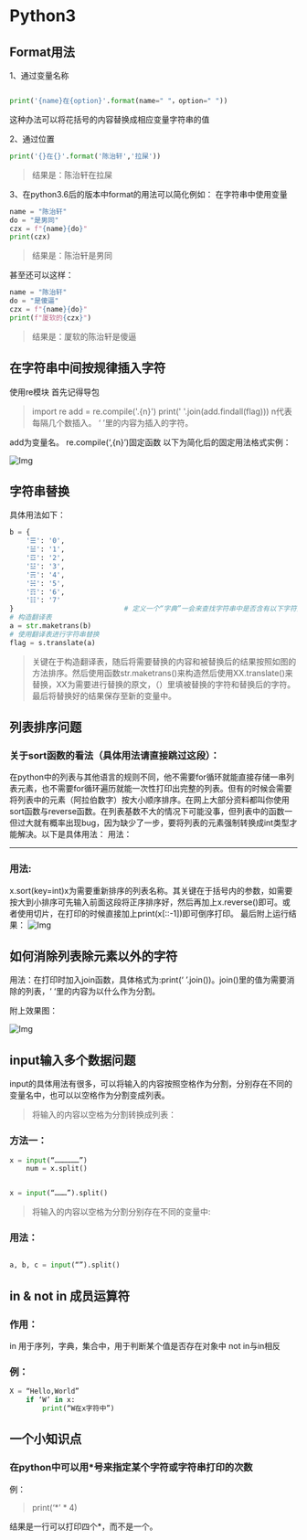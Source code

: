 # Python3

## Format用法

1、通过变量名称

```Python

print('{name}在{option}'.format(name=" "，option=" "))

```
这种办法可以将花括号的内容替换成相应变量字符串的值

2、通过位置

```Python
print('{}在{}'.format('陈治轩','拉屎'))
```
> 结果是：陈治轩在拉屎

3、在python3.6后的版本中format的用法可以简化例如：
在字符串中使用变量
```Python
name = "陈治轩"
do = "是男同"
czx = f"{name}{do}"
print(czx)
```
>结果是：陈治轩是男同

甚至还可以这样：
```python
name = "陈治轩"
do = "是傻逼"
czx = f"{name}{do}"
print(f"厦软的{czx}")
```
>结果是：厦软的陈治轩是傻逼

## 在字符串中间按规律插入字符

使用re模块
首先记得导包
>import re
add = re.compile('.{n}')
print(' '.join(add.findall(flag)))
n代表每隔几个数插入。
‘ ’里的内容为插入的字符。

add为变量名。
re.compile(‘,{n}’)固定函数
以下为简化后的固定用法格式实例：

![Img](https://joker-1317382260.cos.ap-guangzhou.myqcloud.com/202303232002210.webp)

## 字符串替换

具体用法如下：
```Python
b = {
    '☰': '0',
    '☱': '1',
    '☲': '2',
    '☳': '3',
    '☴': '4',
    '☵': '5',
    '☶': '6',
    '☷': '7'
}                           # 定义一个“字典”一会来查找字符串中是否含有以下字符如果有则替换
# 构造翻译表
a = str.maketrans(b)
# 使用翻译表进行字符串替换
flag = s.translate(a)
```

>关键在于构造翻译表，随后将需要替换的内容和被替换后的结果按照如图的方法排序。然后使用函数str.maketrans()来构造然后使用XX.translate()来替换，XX为需要进行替换的原文，（）里填被替换的字符和替换后的字符。最后将替换好的结果保存至新的变量中。

## 列表排序问题

### 关于sort函数的看法（具体用法请直接跳过这段）：

在python中的列表与其他语言的规则不同，他不需要for循环就能直接存储一串列表元素，也不需要for循环遍历就能一次性打印出完整的列表。但有的时候会需要将列表中的元素（阿拉伯数字）按大小顺序排序。在网上大部分资料都叫你使用sort函数与reverse函数。在列表基数不大的情况下可能没事，但列表中的函数一但过大就有概率出现bug，因为缺少了一步，要将列表的元素强制转换成int类型才能解决。以下是具体用法：
用法：

---
### 用法:
x.sort(key=int)x为需要重新排序的列表名称。其关键在于括号内的参数，如需要按大到小排序可先输入前面这段将正序排序好，然后再加上x.reverse()即可。或者使用切片，在打印的时候直接加上print(x[::-1])即可倒序打印。
最后附上运行结果：
![Img](https://joker-1317382260.cos.ap-guangzhou.myqcloud.com/202303232005541.webp)

## 如何消除列表除元素以外的字符
用法：在打印时加入join函数，具体格式为:print(‘ ’.join())。join()里的值为需要消除的列表，‘ ‘里的内容为以什么作为分割。

附上效果图：

![Img](https://joker-1317382260.cos.ap-guangzhou.myqcloud.com/202303232006410.webp)

## input输入多个数据问题

input的具体用法有很多，可以将输入的内容按照空格作为分割，分别存在不同的变量名中，也可以以空格作为分割变成列表。

>将输入的内容以空格为分割转换成列表：
### 方法一：
```Python
x = input(“………………”)
	num = x.split()
```

```Python

x = input(“………”).split()

```

>将输入的内容以空格为分割分别存在不同的变量中:
### 用法：

```Python

a, b, c = input(“”).split()

```

## in & not in 成员运算符

### 作用：

in 用于序列，字典，集合中，用于判断某个值是否存在对象中
not in与in相反
### 例：

```Python
X = “Hello,World”
	if ‘W’ in x:
		print(“W在x字符中”)
```

## 一个小知识点

### 在python中可以用*号来指定某个字符或字符串打印的次数
例：

>print(‘*’ * 4)

结果是一行可以打印四个*，而不是一个。
